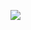 <p><img src="https://github-readme-stats.vercel.app/api?username=kullph&theme=graywhite&show_icons=true&counts_private=true&hide_title=false&hide_border=true"></p>
